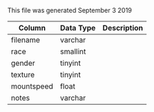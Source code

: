 This file was generated September 3 2019

| Column     | Data Type | Description |
| ---------- | --------- | ----------- |
| filename   | varchar   |             |
| race       | smallint  |             |
| gender     | tinyint   |             |
| texture    | tinyint   |             |
| mountspeed | float     |             |
| notes      | varchar   |             |